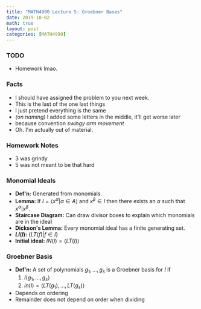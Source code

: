 ```yaml
---
title: "MATH4990 Lecture 5: Groebner Bases"
date: 2019-10-02
math: true
layout: post
categories: [MATH4990]
---
```


### TODO

- Homework lmao.

### Facts

- I should have assigned the problem to you next week.
- This is the last of the one last things
- I just pretend everything is the same 
- *(on naming)* I added some letters in the middle, it'll get worse later
- because convention *swingy arm movement*
- Oh. I'm actually out of material.

### Homework Notes

- 3 was grindy
- 5 was not meant to be that hard

### Monomial Ideals

- **Def'n:** Generated from monomials. 
- **Lemma:** If $I=\langle x^{\alpha} \vert  \alpha \in A\rangle$ and $x^{\beta}\in I$ then there exists an $\alpha$ such that $x^{\alpha} \vert  x^{\beta}$. 
- **Staircase Diagram:** Can draw divisor boxes to explain which monomials are in the ideal
- **Dickson's Lemma:** Every monomial ideal has a finite generating set. 
- **$LI(I)$:** $\{LT(f)\vert f\in I\}$
- **Initial ideal:** $IN(I) = \langle LT(I) \rangle$

### Groebner Basis

- **Def'n:** A set of polynomials $g_1,\dots,g_s$ is a Groebner basis for $I$ if 
    1. $I\langle g_1,\dots,g_s\rangle$
    1. $in(I)=\langle LT(g_1),\dots,LT(g_s)\rangle$
- Depends on ordering
- Remainder does not depend on order when dividing


